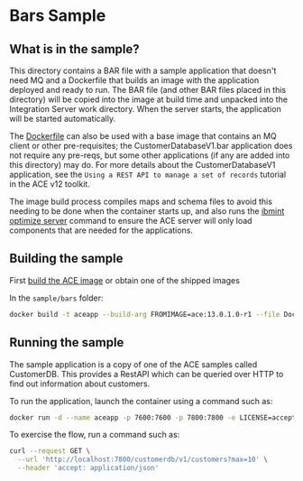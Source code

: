 
# Bars Sample

## What is in the sample?

This directory contains a BAR file with a sample application that doesn't need MQ and a Dockerfile
that builds an image with the application deployed and ready to run. The BAR file (and other BAR 
files placed in this directory) will be copied into the image at build time and unpacked into the 
Integration Server work directory. When the server starts, the application will be started automatically. 

The [Dockerfile](Dockerfile) can also be used with a base image that contains an MQ client or
other pre-requisites; the CustomerDatabaseV1.bar application does not require any pre-reqs, but
some other applications (if any are added into this directory) may do. For more details about the 
CustomerDatabaseV1 application, see the `Using a REST API to manage a set of records` tutorial
in the ACE v12 toolkit.

The image build process compiles maps and schema files to avoid this needing to be done when the
container starts up, and also runs the [ibmint optimize server](https://www.ibm.com/docs/en/app-connect/12.0?topic=commands-ibmint-optimize-server-command)
command to ensure the ACE server will only load components that are needed for the applications.


## Building the sample

First [build the ACE image](../../README.md#Building-a-container-image) or obtain one of the shipped images

In the `sample/bars` folder:

```bash
docker build -t aceapp --build-arg FROMIMAGE=ace:13.0.1.0-r1 --file Dockerfile .
```

## Running the sample

The sample application is a copy of one of the ACE samples called CustomerDB. This provides a RestAPI 
which can be queried over HTTP to find out information about customers.

To run the application, launch the container using a command such as:

```bash
docker run -d --name aceapp -p 7600:7600 -p 7800:7800 -e LICENSE=accept aceapp
```

To exercise the flow, run a command such as:

```bash
curl --request GET \
  --url 'http://localhost:7800/customerdb/v1/customers?max=10' \
  --header 'accept: application/json'
```

